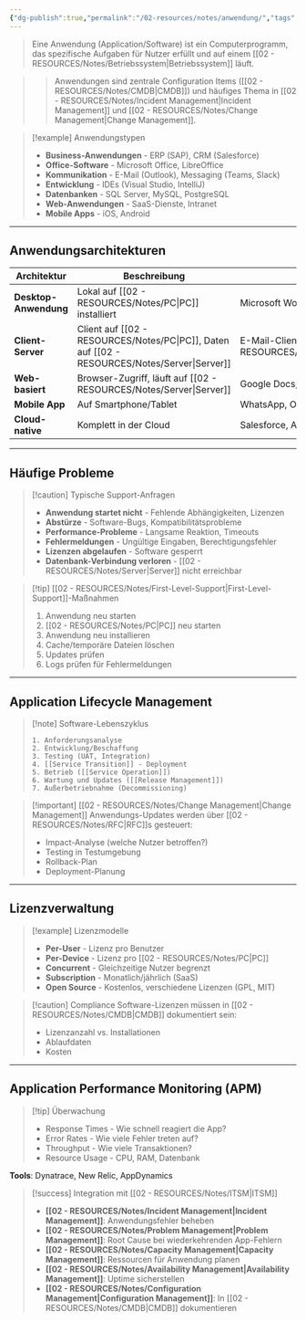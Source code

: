 ```yaml
---
{"dg-publish":true,"permalink":"/02-resources/notes/anwendung/","tags":["informatik/software","GFN/LF06"],"noteIcon":"","updated":"2025-10-24T13:01:48.000+02:00"}
---
```



>Eine Anwendung (Application/Software) ist ein Computerprogramm, das spezifische Aufgaben für Nutzer erfüllt und auf einem [[02 - RESOURCES/Notes/Betriebssystem\|Betriebssystem]] läuft.

>>Anwendungen sind zentrale Configuration Items ([[02 - RESOURCES/Notes/CMDB\|CMDB]]) und häufiges Thema in [[02 - RESOURCES/Notes/Incident Management\|Incident Management]] und [[02 - RESOURCES/Notes/Change Management\|Change Management]].

>[!example] Anwendungstypen
>- **Business-Anwendungen** - ERP (SAP), CRM (Salesforce)
>- **Office-Software** - Microsoft Office, LibreOffice
>- **Kommunikation** - E-Mail (Outlook), Messaging (Teams, Slack)
>- **Entwicklung** - IDEs (Visual Studio, IntelliJ)
>- **Datenbanken** - SQL Server, MySQL, PostgreSQL
>- **Web-Anwendungen** - SaaS-Dienste, Intranet
>- **Mobile Apps** - iOS, Android

---

## Anwendungsarchitekturen

|Architektur|Beschreibung|Beispiel|
|---|---|---|
|**Desktop-Anwendung**|Lokal auf [[02 - RESOURCES/Notes/PC\|PC]] installiert|Microsoft Word|
|**Client-Server**|Client auf [[02 - RESOURCES/Notes/PC\|PC]], Daten auf [[02 - RESOURCES/Notes/Server\|Server]]|E-Mail-Client + Mail-[[02 - RESOURCES/Notes/Server\|Server]]|
|**Web-basiert**|Browser-Zugriff, läuft auf [[02 - RESOURCES/Notes/Server\|Server]]|Google Docs, Office 365|
|**Mobile App**|Auf Smartphone/Tablet|WhatsApp, Outlook Mobile|
|**Cloud-native**|Komplett in der Cloud|Salesforce, AWS Services|

---

## Häufige Probleme

>[!caution] Typische Support-Anfragen
>- **Anwendung startet nicht** - Fehlende Abhängigkeiten, Lizenzen
>- **Abstürze** - Software-Bugs, Kompatibilitätsprobleme
>- **Performance-Probleme** - Langsame Reaktion, Timeouts
>- **Fehlermeldungen** - Ungültige Eingaben, Berechtigungsfehler
>- **Lizenzen abgelaufen** - Software gesperrt
>- **Datenbank-Verbindung verloren** - [[02 - RESOURCES/Notes/Server\|Server]] nicht erreichbar

>[!tip] [[02 - RESOURCES/Notes/First-Level-Support\|First-Level-Support]]-Maßnahmen
>1. Anwendung neu starten
>2. [[02 - RESOURCES/Notes/PC\|PC]] neu starten
>3. Anwendung neu installieren
>4. Cache/temporäre Dateien löschen
>5. Updates prüfen
>6. Logs prüfen für Fehlermeldungen

---

## Application Lifecycle Management

>[!note] Software-Lebenszyklus
>```
>1. Anforderungsanalyse
>2. Entwicklung/Beschaffung
>3. Testing (UAT, Integration)
>4. [[Service Transition]] - Deployment
>5. Betrieb ([[Service Operation]])
>6. Wartung und Updates ([[Release Management]])
>7. Außerbetriebnahme (Decommissioning)
>```

>[!important] [[02 - RESOURCES/Notes/Change Management\|Change Management]]
>Anwendungs-Updates werden über [[02 - RESOURCES/Notes/RFC\|RFC]]s gesteuert:
>- Impact-Analyse (welche Nutzer betroffen?)
>- Testing in Testumgebung
>- Rollback-Plan
>- Deployment-Planung

---

## Lizenzverwaltung

>[!example] Lizenzmodelle
>- **Per-User** - Lizenz pro Benutzer
>- **Per-Device** - Lizenz pro [[02 - RESOURCES/Notes/PC\|PC]]
>- **Concurrent** - Gleichzeitige Nutzer begrenzt
>- **Subscription** - Monatlich/jährlich (SaaS)
>- **Open Source** - Kostenlos, verschiedene Lizenzen (GPL, MIT)

>[!caution] Compliance
>Software-Lizenzen müssen in [[02 - RESOURCES/Notes/CMDB\|CMDB]] dokumentiert sein:
>- Lizenzanzahl vs. Installationen
>- Ablaufdaten
>- Kosten

---

## Application Performance Monitoring (APM)

>[!tip] Überwachung
>- Response Times - Wie schnell reagiert die App?
>- Error Rates - Wie viele Fehler treten auf?
>- Throughput - Wie viele Transaktionen?
>- Resource Usage - CPU, RAM, Datenbank

**Tools**: Dynatrace, New Relic, AppDynamics

>[!success] Integration mit [[02 - RESOURCES/Notes/ITSM\|ITSM]]
>- **[[02 - RESOURCES/Notes/Incident Management\|Incident Management]]**: Anwendungsfehler beheben
>- **[[02 - RESOURCES/Notes/Problem Management\|Problem Management]]**: Root Cause bei wiederkehrenden App-Fehlern
>- **[[02 - RESOURCES/Notes/Capacity Management\|Capacity Management]]**: Ressourcen für Anwendung planen
>- **[[02 - RESOURCES/Notes/Availability Management\|Availability Management]]**: Uptime sicherstellen
>- **[[02 - RESOURCES/Notes/Configuration Management\|Configuration Management]]**: In [[02 - RESOURCES/Notes/CMDB\|CMDB]] dokumentieren
